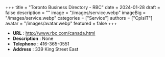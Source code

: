 +++
title = "Toronto Business Directory - RBC"
date = 2024-01-28
draft = false
description = ""
image = "/images/service.webp"
imageBig = "/images/service.webp"
categories = ["Service"]
authors = ["CplsIT"]
avatar = "/images/avatar.webp"
featured = false
+++


* **URL** :  http://www.rbc.com/canada.html
* **Description** : None
* **Telephone** : 416-365-0551
* **Address** : 339 King Street East